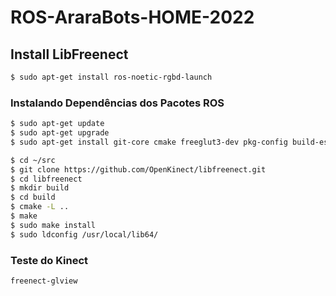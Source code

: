 # ROS-AraraBots-HOME-2022


## Install LibFreenect

``` bash
$ sudo apt-get install ros-noetic-rgbd-launch
```

### Instalando Dependências dos Pacotes ROS

``` bash
$ sudo apt-get update
$ sudo apt-get upgrade
$ sudo apt-get install git-core cmake freeglut3-dev pkg-config build-essential libxmu-dev libxi-dev libusb-1.0-0-dev
```

``` bash
$ cd ~/src
$ git clone https://github.com/OpenKinect/libfreenect.git
$ cd libfreenect
$ mkdir build
$ cd build
$ cmake -L ..
$ make
$ sudo make install
$ sudo ldconfig /usr/local/lib64/
```

### Teste do Kinect
``` bash
freenect-glview
```
